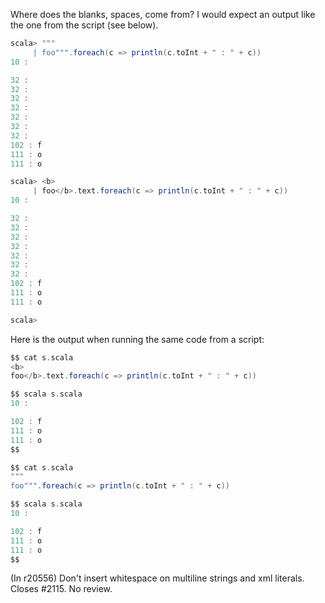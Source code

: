 Where does the blanks, spaces, come from? I would expect an output like the one from the script (see below).

```scala
scala> """
     | foo""".foreach(c => println(c.toInt + " : " + c))
10 : 

32 :  
32 :  
32 :  
32 :  
32 :  
32 :  
32 :  
102 : f
111 : o
111 : o
```
```scala
scala> <b>
     | foo</b>.text.foreach(c => println(c.toInt + " : " + c))
10 : 

32 :  
32 :  
32 :  
32 :  
32 :  
32 :  
32 :  
102 : f
111 : o
111 : o

scala> 
```

Here is the output when running the same code from a script:
```scala
$$ cat s.scala
<b>
foo</b>.text.foreach(c => println(c.toInt + " : " + c))

$$ scala s.scala
10 : 

102 : f
111 : o
111 : o
$$
```
```scala
$$ cat s.scala 
"""
foo""".foreach(c => println(c.toInt + " : " + c))

$$ scala s.scala
10 : 

102 : f
111 : o
111 : o
$$ 
```
(In r20556) Don't insert whitespace on multiline strings and xml literals.
Closes #2115.  No review.
